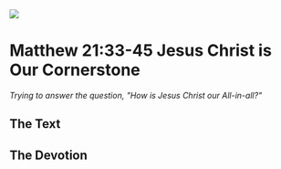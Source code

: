 <img class="intro-right" src="/images/art-matthew.jpg">

# Matthew 21:33-45 Jesus Christ is Our Cornerstone

*Trying to answer the question, "How is Jesus Christ our All-in-all?"*

## The Text

## The Devotion